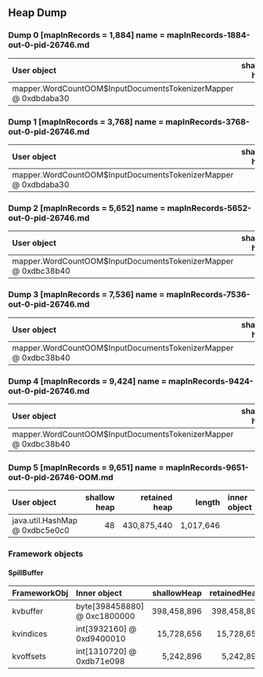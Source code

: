 ## Heap Dump
### Dump 0 [mapInRecords = 1,884] name = mapInRecords-1884-out-0-pid-26746.md
| User object | shallow heap | retained heap | length | inner object | inner size | threads | code() |
|:------------| ------------:| -------------:| ------:|:------------ | ----------:| :------ | :------|
| mapper.WordCountOOM$InputDocumentsTokenizerMapper @ 0xdbdaba30 | 24 | 92,036,792 | 1 |  |  | main | premap |

### Dump 1 [mapInRecords = 3,768] name = mapInRecords-3768-out-0-pid-26746.md
| User object | shallow heap | retained heap | length | inner object | inner size | threads | code() |
|:------------| ------------:| -------------:| ------:|:------------ | ----------:| :------ | :------|
| mapper.WordCountOOM$InputDocumentsTokenizerMapper @ 0xdbdaba30 | 24 | 174,789,544 | 1 |  |  | main | premap |

### Dump 2 [mapInRecords = 5,652] name = mapInRecords-5652-out-0-pid-26746.md
| User object | shallow heap | retained heap | length | inner object | inner size | threads | code() |
|:------------| ------------:| -------------:| ------:|:------------ | ----------:| :------ | :------|
| mapper.WordCountOOM$InputDocumentsTokenizerMapper @ 0xdbc38b40 | 24 | 259,954,488 | 1 |  |  | main | premap |

### Dump 3 [mapInRecords = 7,536] name = mapInRecords-7536-out-0-pid-26746.md
| User object | shallow heap | retained heap | length | inner object | inner size | threads | code() |
|:------------| ------------:| -------------:| ------:|:------------ | ----------:| :------ | :------|
| mapper.WordCountOOM$InputDocumentsTokenizerMapper @ 0xdbc38b40 | 24 | 345,406,000 | 1 |  |  | main | premap |

### Dump 4 [mapInRecords = 9,424] name = mapInRecords-9424-out-0-pid-26746.md
| User object | shallow heap | retained heap | length | inner object | inner size | threads | code() |
|:------------| ------------:| -------------:| ------:|:------------ | ----------:| :------ | :------|
| mapper.WordCountOOM$InputDocumentsTokenizerMapper @ 0xdbc38b40 | 24 | 420,810,544 | 1 |  |  | main | premap |

### Dump 5 [mapInRecords = 9,651] name = mapInRecords-9651-out-0-pid-26746-OOM.md
| User object | shallow heap | retained heap | length | inner object | inner size | threads | code() |
|:------------| ------------:| -------------:| ------:|:------------ | ----------:| :------ | :------|
| java.util.HashMap @ 0xdbc5e0c0 | 48 | 430,875,440 | 1,017,646 |  |  | main | premap + map |

### Framework objects
#### SpillBuffer

| FrameworkObj 	| Inner object 	| shallowHeap 	| retainedHeap 	|
| :----------- | :----------- | -----------: | -----------: |
| kvbuffer	| byte[398458880] @ 0xc1800000	| 398,458,896	| 398,458,896	|
| kvindices	| int[3932160] @ 0xd9400010	| 15,728,656	| 15,728,656	|
| kvoffsets	| int[1310720] @ 0xdb71e098	| 5,242,896	| 5,242,896	|




